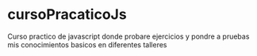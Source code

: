 # cursoPracaticoJs
Curso practico de javascript donde probare ejercicios y pondre a pruebas mis conocimientos basicos en diferentes talleres
